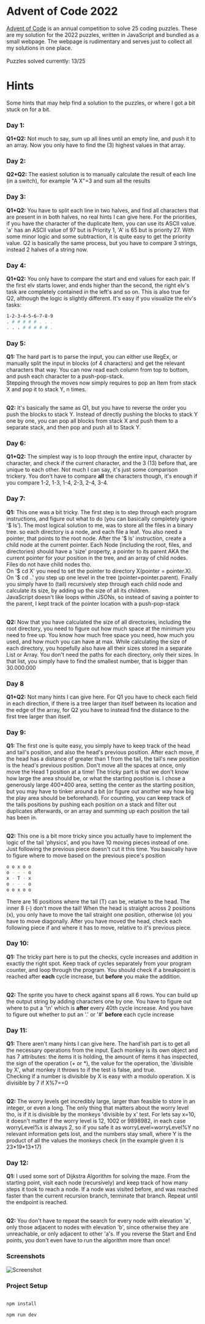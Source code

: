 
# Advent of Code 2022

[Advent of Code](https://adventofcode.com/2022) is an annual competition to solve 25 coding puzzles.
These are my solution for the 2022 puzzles, written in JavaScript and bundled as a small webpage.
The webpage is rudimentary and serves just to collect all my solutions in one place.
<br><br>
Puzzles solved currently: 13/25


# Hints
Some hints that may help find a solution to the puzzles, or where I got a bit stuck on for a bit.

### Day 1:
**Q1+Q2:** Not much to say, sum up all lines until an empty line, and push it to an array. Now you only have to find the (3) highest values in that array.

### Day 2:
**Q2+Q2:** The easiest solution is to manually calculate the result of each line (in a switch), for example "A X"=3 and sum all the results

### Day 3:
**Q1+Q2:** You have to split each line in two halves, and find all characters that are present in in both halves, no real hints I can give here. For the priorities, if you have the character of the duplicate Item, you can use its ASCII value. 'a' has an ASCII value of 97 but is Priority 1, 'A' is 65 but is priority 27. With some minor logic and some subtraction, it is quite easy to get the priority value. Q2 is basically the same process, but you have to compare 3 strings, instead 2 halves of a string now.

### Day 4:
**Q1+Q2:** You only have to compare the start and end values for each pair. If the first elv starts lower, and ends higher than the second, the right elv's task are completely contained in the left's and so on. This is also true for Q2, although the logic is slightly different. It's easy if you visualize the elv's tasks:
```sh
1-2-3-4-5-6-7-8-9
. # # # # # . . .
. . . # # # # # .
```

### Day 5:
**Q1:** The hard part is to parse the input, you can either use RegEx, or manually split the input in blocks (of 4 characters) and get the relevant characters that way. You can now read each column from top to bottom, and push each character to a push-pop-stack.<br>
Stepping through the moves now simply requires to pop an Item from stack X and pop it to stack Y, n times.
<br><br>

**Q2:** It's basically the same as Q1, but you have to reverse the order you push the blocks to stack Y. Instead of directly pushing the blocks to stack Y one by one, you can pop all blocks from stack X and push them to a separate stack, and then pop and push all to Stack Y.

### Day 6:
**Q1+Q2:** The simplest way is to loop through the entire input, character by character, and check if the current character, and the 3 (13) before that, are unique to each other. Not much I can say, it's just some comparison trickery. You don't have to compare **all** the characters though, it's enough if you compare 1-2, 1-3, 1-4,  2-3, 2-4,  3-4.

### Day 7:
**Q1:** This one was a bit tricky. The first step is to step through each program instructions, and figure out what to do (you can basically completely ignore '$ ls'). The most logical solution to me, was to store all the files in a binary tree. so each directory is a node, and each file a leaf. You also need a pointer, that points to the root node. After the '$ ls' instruction, create a child node at the current pointer. Each Node (including the root, files, and directories) should have a 'size' property, a pointer to its parent AKA the current pointer for your position in the tree, and an array of child nodes. Files do not have child nodes tho. 
<br>
On '$ cd X' you need to set the pointer to directory X(pointer = pointer.X). On '$ cd ..' you step up one level in the tree (pointer=pointer.parent).
Finally you simply have to (tail) recursively step through each child node and calculate its size, by adding up the size of all its children.<br>
JavaScript doesn't like loops within JSONs, so instead of saving a pointer to the parent, I kept track of the pointer location with a push-pop-stack
<br><br>

**Q2:** Now that you have calculated the size of all directories, including the root directory, you need to figure out how much space at the minimum you need to free up. You know how much free space you need, how much you used, and how much you can have at max. While calculating the size of each directory, you hopefully also have all their sizes stored in a separate List or Array. You don't need the paths for each directory, only their sizes. In that list, you simply have to find the smallest number, that is bigger than 30.000.000

### Day 8
**Q1+Q2:** Not many hints I can give here. For Q1 you have to check each field in each direction, if there is a tree larger than itself between its location and the edge of the array, for Q2 you have to instead find the distance to the first tree larger than itself.

### Day 9:
**Q1:** The first one is quite easy, you simply have to keep track of the head and tail's position, and also the head's previous position. After each move, if the head has a distance of greater than 1 from the tail, the tail's new position is the head's previous position. Don't move all the spaces at once, only move the Head 1 position at a time! The tricky part is that we don't know how large the area should be, or what the starting position is. I chose a generously large 400\*400 area, setting the center as the starting position, but you may have to tinker around a bit (or figure out another way how big the play area should be beforehand). For counting, you can keep track of the tails positions by pushing each position on a stack and filter out duplicates afterwards, or an array and summing up each position the tail has been in.
<br><br>

**Q2:** This one is a bit more tricky since you actually have to implement the logic of the tail 'physics', and you have 10 moving pieces instead of one. Just following the previous piece doesn't cut it this time. You basically have to figure where to move based on the previous piece's position
```sh
o o x o o
o - - - o
x - T - x
o - - - o
o o x o o
```
There are 16 positions where the tail (T) can be, relative to the head. The inner 8 (-) don't move the tail! When the head is straight across 2 positions (x), you only have to move the tail straight one position, otherwise (o) you have to move diagonally. After you have moved the head, check each following piece if and where it has to move, relative to it's previous piece.

### Day 10:
**Q1:** The tricky part here is to put the checks, cycle increases and addition in exactly the right spot. Keep track of cycles separately from your program counter, and loop through the program. You should check if a breakpoint is reached after **each** cycle increase, but **before** you make the addition.
<br><br>

**Q2:** The sprite you have to check against spans all 6 rows. You can build up the output string by adding characters one by one. You have to figure out where to put a '\n' which is **after** every 40th cycle increase. And you have to figure out whether to put an '.' or '#' **before** each cycle increase


### Day 11:
**Q1:** There aren't many hints I can give here. The hard'ish part is to get all the necessary operations from the input. Each monkey is its own object and has 7 attributes:
the items it is holding, the amount of items it has inspected, the sign of the operation (+ or \*), the value for the operation, the 'divisible by X', what monkey it throws to if the test is false, and true.<br>Checking if a number is divisible by X is easy with a modulo operation. X is divisible by 7 if X%7==0
<br><br>

**Q2:** The worry levels get incredibly large, larger than feasible to store in an integer, or even a long. The only thing that matters about the worry level tho, is if it is divisible by the monkeys 'divisible by x' test. For lets say x=10, it doesn't matter if the worry level is 12, 1002 or 9898982, in each case worryLevel%x is always 2, so if you safe it as worryLevel=worryLevel%Y no relevant information gets lost, and the numbers stay small, where Y is the product of all the values the monkeys check (in the example given it is 23\*19\*13\*17)

### Day 12:
**Q1:**  I used some sort of Dijkstra Algorithm for solving the maze. From the starting point, visit each node (recursively) and keep track of how many steps it took to reach a node. If a node was visited before, and was reached faster than the current recursion branch, terminate that branch. Repeat until the endpoint is reached.
<br><br>

**Q2:** You don't have to repeat the search for every node with elevation 'a', only those adjacent to nodes with elevation 'b', since otherwise they are unreachable, or only adjacent to other 'a's. If you reverse the Start and End points, you don't even have to run the algorithm more than once!


### Screenshots

![Screenshot](https://i.imgur.com/pRsPqk5.png)

  

### Project Setup

```sh

npm install

npm run dev

```